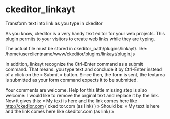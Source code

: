 # ckeditor_linkayt
Transform text into link as you type in ckeditor

As  you know, ckeditor is a very handy text editor for your web projects.
This plugin permits to your visitors to create web links while they are typing.

The actual file must be stored in
ckeditor_path/plugins/linkayt/.
like:
/home/userclientname/www/ckeditor/plugins/linkayt/plugin.js

In addition, linkayt recognize the Ctrl-Enter command as a submit command.
That means: you type text and conclude it by Ctrl-Enter instead of a click on the « Submit » button. Since then, the form is sent, the textarea is submitted as your form command expects it to be submitted.

Your comments are welcome.
Help for this little missing step is also welcome:
    I would like to remove the orginal text and replace it by the link.
    Now it gives this: « My text is here and the link comes here like http://ckedior.com ( ckeditor.com (as link) ) »
    Should be:  « My text is here and the link comes here like ckeditor.com (as link) »
